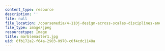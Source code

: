 ```yaml
---
content_type: resource
description: ''
file: null
file_location: /coursemedia/4-110j-design-across-scales-disciplines-and-problem-contexts-spring-2013/6fb172a2f64a29030970c0f4cdc1148a_marblemaster1.jpg
file_type: image/jpeg
resourcetype: Image
title: marblemaster1.jpg
uid: 6fb172a2-f64a-2903-0970-c0f4cdc1148a
---
```

